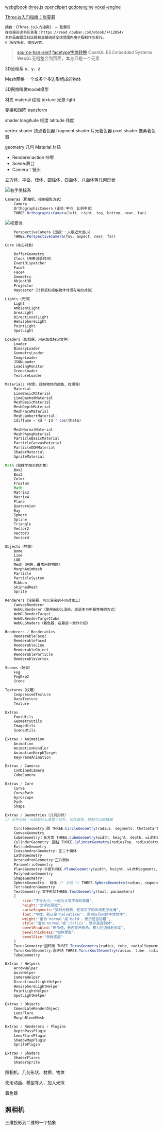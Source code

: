 [webglbook](https://github.com/tparisi/webglbook)
[three.js](https://github.com/mrdoob/three.js)
[openclipart](http://www.openclipart.org/)
[godotengine](https://godotengine.org/)
[voxel-engine](https://github.com/maxogden/voxel-engine)

[Three.js入门指南：张雯莉](https://read.douban.com/reader/ebook/7412854/)
```
摘自：《Three.js入门指南》 — 张雯莉
在豆瓣阅读书店查看：https://read.douban.com/ebook/7412854/
本作品由图灵社区授权豆瓣阅读全球范围内电子版制作与发行。
© 版权所有，侵权必究。
```


>[source-han-serif](https://github.com/adobe-fonts/source-han-serif/tree/release/)
>[facetype字体转换](https://gero3.github.io/facetype.js/)
OpenGL ES Embedded Systems
WebGL无缝整合到页面，本身只是一个元素

3D坐标系
x、y、z

Mesh网格
一个或多个多边形组成的物体

3D网格叫做model模型

材质 material
纹理 texture
光源 light

变换和矩阵
transform 

shader
longitude 经度
latitude 纬度

vertex shader 顶点着色器
fragment shader 片元着色器
pixel shader 像素着色器

geometry 几何
Material 材质

- Renderer:action 咔嚓
- Scene:舞台
- Camera：镜头

立方体、平面、球体、圆柱体、四面体、八面体等几何形状

![右手坐标系](./public/img/doc/右手坐标系.jpg)

```js
Cameras（照相机，控制投影方式）
    Camera
    OrthographicCamera（正交:平行，比例不变）
    THREE.OrthographicCamera(left, right, top, bottom, near, far)
```

![视景体](./public/img/doc/frustum.jpg)

```js
    PerspectiveCamera（透视:：人眼近大远小）
    THREE.PerspectiveCamera(fov, aspect, near, far)

Core（核心对象）

    BufferGeometry
    Clock（用来记录时间）
    EventDispatcher
    Face3
    Face4
    Geometry
    Object3D
    Projector
    Raycaster（计算鼠标拾取物体时很有用的对象）

Lights（光照）
    Light
    AmbientLight
    AreaLight
    DirectionalLight
    HemisphereLight
    PointLight
    SpotLight

Loaders（加载器，用来加载特定文件）
    Loader
    BinaryLoader
    GeometryLoader
    ImageLoader
    JSONLoader
    LoadingMonitor
    SceneLoader
    TextureLoader

Materials（材质，控制物体的颜色、纹理等）
    Material
    LineBasicMaterial
    LineDashedMaterial
    MeshBasicMaterial
    MeshDepthMaterial
    MeshFaceMaterial
    MeshLambertMaterial:
    Idiffuse = Kd * Id * cos(theta)
    
    MeshNormalMaterial
    MeshPhongMaterial
    ParticleBasicMaterial
    ParticleCanvasMaterial
    ParticleDOMMaterial
    ShaderMaterial
    SpriteMaterial

Math（和数学相关的对象）
    Box2
    Box3
    Color
    Frustum
    Math
    Matrix3
    Matrix4
    Plane
    Quaternion
    Ray
    Sphere
    Spline
    Triangle
    Vector2
    Vector3
    Vector4

Objects（物体）
    Bone
    Line
    LOD
    Mesh（网格，最常用的物体）
    MorphAnimMesh
    Particle
    ParticleSystem
    Ribbon
    SkinnedMesh
    Sprite

Renderers（渲染器，可以渲染到不同对象上）
    CanvasRenderer
    WebGLRenderer（使用WebGL渲染，这是本书中最常用的方式）
    WebGLRenderTarget
    WebGLRenderTargetCube
    WebGLShaders（着色器，在最后一章作介绍）

Renderers / Renderables
    RenderableFace3
    RenderableFace4
    RenderableLine
    RenderableObject
    RenderableParticle
    RenderableVertex

Scenes（场景）
    Fog
    FogExp2
    Scene

Textures（纹理）
    CompressedTexture
    DataTexture
    Texture

Extras
    FontUtils
    GeometryUtils
    ImageUtils
    SceneUtils

Extras / Animation
    Animation
    AnimationHandler
    AnimationMorphTarget
    KeyFrameAnimation

Extras / Cameras
    CombinedCamera
    CubeCamera

Extras / Core
    Curve
    CurvePath
    Gyroscope
    Path
    Shape

Extras / Geometries（几何形状）
// 水平分段：分段是什么意思？切片，切片越多，控制可以越精细

    CircleGeometry:圆 THREE.CircleGeometry(radius, segments, thetaStart, thetaLength)
    ConvexGeometry
    CubeGeometry：长方体 THREE.CubeGeometry(width, height, depth, widthSegments, heightSegments, depthSegments)
    CylinderGeometry：圆柱 THREE.CylinderGeometry(radiusTop, radiusBottom, height, radiusSegments, heightSegments, openEnded)
    ExtrudeGeometry
    IcosahedronGeometry：正二十面体
    LatheGeometry
    OctahedronGeometry:正八面体
    ParametricGeometry
    PlaneGeometry:平面THREE.PlaneGeometry(width, height, widthSegments, heightSegments)
    PolyhedronGeometry
    ShapeGeometry：
    SphereGeometry： 球体 /* 半径 */ THREE.SphereGeometry(radius, segmentsWidth, segmentsHeight, phiStart, phiLength, thetaStart, thetaLength)
    TetrahedronGeometry
    TextGeometry:文字形状THREE.TextGeometry(text, parameters)
    {
        size:"字号大小，一般为大写字母的高度",
        height:"文字的厚度",
        curveSegments:"弧线分段数，使得文字的曲线更加光滑",
        font:"字体，默认是'helvetiker'，需对应引用的字体文件",
        weight:"值为'normal'或'bold'，表示是否加粗",
        style:"值为'normal'或'italics'，表示是否斜体",
        bevelEnabled:"布尔值，是否使用倒角，意为在边缘处斜切",
        bevelThickness:"倒角厚度",
        bevelSize:"倒角宽度"
    }
    TorusGeometry:圆环面 THREE.TorusGeometry(radius, tube, radialSegments, tubularSegments, arc)
    TorusKnotGeometry:圆环结 THREE.TorusKnotGeometry(radius, tube, radialSegments, tubularSegments, p, q, heightScale)
    TubeGeometry

Extras / Helpers
    ArrowHelper
    AxisHelper
    CameraHelper
    DirectionalLightHelper
    HemisphereLightHelper
    PointLightHelper
    SpotLightHelper

Extras / Objects
    ImmediateRenderObject
    LensFlare
    MorphBlendMesh

Extras / Renderers / Plugins
    DepthPassPlugin
    LensFlarePlugin
    ShadowMapPlugin
    SpritePlugin

Extras / Shaders
    ShaderFlares
    ShaderSprite
```

照相机、几何形状、材质、物体

使用动画、模型导入、加入光照

着色器

## 照相机

三维投影到二维的一个抽象